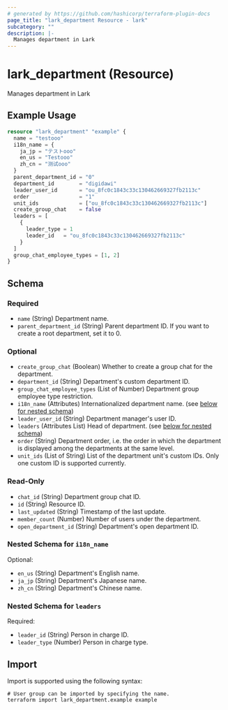 ```yaml
---
# generated by https://github.com/hashicorp/terraform-plugin-docs
page_title: "lark_department Resource - lark"
subcategory: ""
description: |-
  Manages department in Lark
---
```


# lark_department (Resource)

Manages department in Lark

## Example Usage

```terraform
resource "lark_department" "example" {
  name = "testooo"
  i18n_name = {
    ja_jp = "テストooo"
    en_us = "Testooo"
    zh_cn = "测试ooo"
  }
  parent_department_id = "0"
  department_id        = "digidawi"
  leader_user_id       = "ou_8fc0c1843c33c130462669327fb2113c"
  order                = "1"
  unit_ids             = ["ou_8fc0c1843c33c130462669327fb2113c"]
  create_group_chat    = false
  leaders = [
    {
      leader_type = 1
      leader_id   = "ou_8fc0c1843c33c130462669327fb2113c"
    }
  ]
  group_chat_employee_types = [1, 2]
}
```

<!-- schema generated by tfplugindocs -->
## Schema

### Required

- `name` (String) Department name.
- `parent_department_id` (String) Parent department ID. If you want to create a root department, set it to 0.

### Optional

- `create_group_chat` (Boolean) Whether to create a group chat for the department.
- `department_id` (String) Department's custom department ID.
- `group_chat_employee_types` (List of Number) Department group employee type restriction.
- `i18n_name` (Attributes) Internationalized department name. (see [below for nested schema](#nestedatt--i18n_name))
- `leader_user_id` (String) Department manager's user ID.
- `leaders` (Attributes List) Head of department. (see [below for nested schema](#nestedatt--leaders))
- `order` (String) Department order, i.e. the order in which the department is displayed among the departments at the same level.
- `unit_ids` (List of String) List of the department unit's custom IDs. Only one custom ID is supported currently.

### Read-Only

- `chat_id` (String) Department group chat ID.
- `id` (String) Resource ID.
- `last_updated` (String) Timestamp of the last update.
- `member_count` (Number) Number of users under the department.
- `open_department_id` (String) Department's open department ID.

<a id="nestedatt--i18n_name"></a>
### Nested Schema for `i18n_name`

Optional:

- `en_us` (String) Department's English name.
- `ja_jp` (String) Department's Japanese name.
- `zh_cn` (String) Department's Chinese name.


<a id="nestedatt--leaders"></a>
### Nested Schema for `leaders`

Required:

- `leader_id` (String) Person in charge ID.
- `leader_type` (Number) Person in charge type.

## Import

Import is supported using the following syntax:

```shell
# User group can be imported by specifying the name.
terraform import lark_department.example example
```
